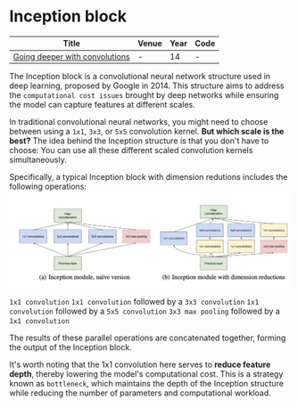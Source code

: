 # Inception block
| Title | Venue | Year | Code |
|-|-|-|-|
| [Going deeper with convolutions](https://arxiv.org/pdf/1409.4842v1.pdf) | - | 14 | - |

The Inception block is a convolutional neural network structure used in deep learning, proposed by Google in 2014. This structure aims to address the `computational cost issues` brought by deep networks while ensuring the model can capture features at different scales.

In traditional convolutional neural networks, you might need to choose between using a `1x1`, `3x3`, or `5x5` convolution kernel. **But which scale is the best?** The idea behind the Inception structure is that you don't have to choose: You can use all these different scaled convolution kernels simultaneously.

Specifically, a typical Inception block with dimension redutions includes the following operations:
![inception](./assets/inception_module.png)

`1x1 convolution`
`1x1 convolution` followed by a `3x3 convolution`
`1x1 convolution` followed by a `5x5 convolution`
`3x3 max pooling` followed by a `1x1 convolution`

The results of these parallel operations are concatenated together, forming the output of the Inception block.

It's worth noting that the 1x1 convolution here serves to **reduce feature depth**, thereby lowering the model's computational cost. This is a strategy known as `bottleneck`, which maintains the depth of the Inception structure while reducing the number of parameters and computational workload.